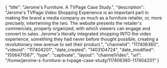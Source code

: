 {
    "title": "Jerome's Furniture. A TVPage Case Study.",
    "description": "Jerome's TVPage Video Shopping Experience is an important part in making the brand a media company as much as a furniture retailer, or, more precisely, intertwining the two. The website presents the retailer's commercials, properly organized, with which viewers can engage and convert to sales. Jerome's literally integrated shopping INTO the video experience, something they had never before thought possible, creating a revolutionary new avenue to sell their product.",
    "channelid": "117406360",
    "videoid": "117404201",
    "date_created": "1403104724",
    "date_modified": "1506471567",
    "type": "captivate",
    "layout": "channelVideo",
    "url": "\/home\/jerome-s-furniture-a-tvpage-case-study\/117406360-117404201"
}
